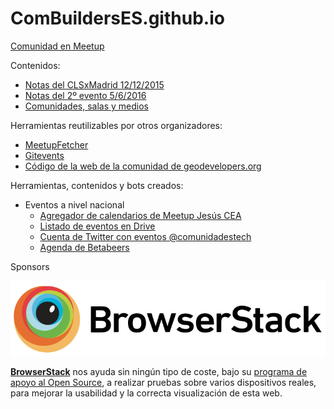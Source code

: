 # ComBuildersES.github.io

[Comunidad en Meetup](http://www.meetup.com/es/Comunidades-Tecnologicas-Madrid/)

Contenidos:
* [Notas del CLSxMadrid 12/12/2015](https://docs.google.com/document/d/1L8zO7aecPaZpIsrSbu86hnLhhzSRDOR-u34ncZCWboo/edit?usp=sharing)
* [Notas del 2º evento 5/6/2016](http://files.meetup.com/13550552/05-06-2014-Primer-encuentro-v2.0.txt)
* [Comunidades, salas y medios](https://docs.google.com/spreadsheets/d/1I9reKooywOG6LNd6J3BLIe1HUZqPCC71D59caqs1hHk/edit?usp=sharing)

Herramientas reutilizables por otros organizadores:
* [MeetupFetcher](https://github.com/ntkog/Meetup-fetcher)
* [Gitevents](https://github.com/gitevents/core)
* [Código de la web de la comunidad de geodevelopers.org](https://github.com/Geo-Developers/geo-developers-site)

Herramientas, contenidos y bots creados:
* Eventos a nivel nacional
  * [Agregador de calendarios de Meetup Jesús CEA](http://calendario.es.python.org/fusion.ics)
  * [Listado de eventos en Drive](https://docs.google.com/spreadsheets/d/1d-eFcj_t_tJ0Mr5K_f3rJKkQckXSW1m6bUZBX6zcG0Y/edit?usp=drive_web)
  * [Cuenta de Twitter con eventos @comunidadestech](https://twitter.com/comunidadestech)
  * [Agenda de Betabeers](https://betabeers.com/event/)

Sponsors

![BrowserStack](images/bs_logo_black.svg)

[**BrowserStack**](https://www.browserstack.com/open-source) nos ayuda sin ningún tipo de coste, bajo su [programa de apoyo al Open Source](https://www.browserstack.com/open-source), a realizar pruebas sobre varios dispositivos reales, para mejorar la usabilidad y la correcta visualización de esta web.
